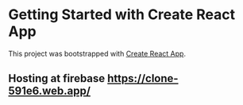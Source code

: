 # Getting Started with Create React App

This project was bootstrapped with [Create React App](https://github.com/facebook/create-react-app).

## Hosting at firebase <https://clone-591e6.web.app/>
